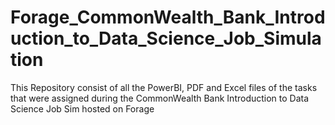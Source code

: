 # Forage_CommonWealth_Bank_Introduction_to_Data_Science_Job_Simulation
This Repository consist of all the  PowerBI, PDF and Excel files of the tasks that were assigned during the CommonWealth Bank Introduction to Data Science Job Sim hosted on Forage
